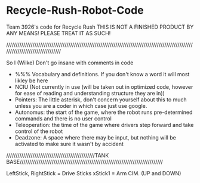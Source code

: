 # Recycle-Rush-Robot-Code
Team 3926's code for Recycle Rush
THIS IS NOT A FINISHED PRODUCT BY ANY MEANS! PLEASE TREAT IT AS SUCH!

////////////////////////////////////////////////////////////////////////////////////////////////////////////////////////////////

So I (Wilke) Don't go insane with comments in code

- %%% Vocabulary and definitions. If you don't know a word it will most likley be here
- NCIU (Not currently in use (will be taken out in optimized code, however for ease of reading and understanding structure they are in))
- Pointers: The little asterisk, don't concern yourself about this to much unless you are a coder in which case just use google.
- Autonomus: the start of the game, where the robot runs pre-determined commands and there is no user control
- Teleoperation: the time of the game where drivers step forward and take control of the robot
- Deadzone: A space where there may be input, but nothing will be activated to make sure it wasn't by accident

///////////////////////////////////////////////TANK BASE////////////////////////////////////////////////////////////////////////////

LeftStick, RightStick = Drive Sticks
xStick1 = Arm CIM. (UP and DOWN)
